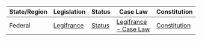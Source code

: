 | State/Region | Legislation                                                                                                         | Status                                                                                                   | Case Law                                                                                                 | Constitution                                                                                             |
|--------------|---------------------------------------------------------------------------------------------------------------------|---------------------------------------------------------------------------------------------------------|---------------------------------------------------------------------------------------------------------|---------------------------------------------------------------------------------------------------------|
| Federal      | [Legifrance](https://www.legifrance.gouv.fr)                                                                        | [Status](https://www.europarl.europa.eu/RegData/etudes/BRIE/2016/578988/IPOL_BRI(2016)578988_EN.pdf)      | [Legifrance - Case Law](https://www.legifrance.gouv.fr/juriR/)                                          | [Constitution](https://www.conseil-constitutionnel.fr/nouveaux-cahiers-du-conseil-constitutionnel-xemy) |